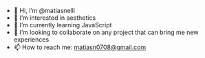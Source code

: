 - 👋 Hi, I’m @matiasnelli
- 👀 I’m interested in aesthetics
- 🌱 I’m currently learning JavaScript
- 💞️ I’m looking to collaborate on any project that can bring me new experiences
- 📫 How to reach me: matiasn0708@gmail.com

<!---
matiasnelli/matiasnelli is a ✨ special ✨ repository because its `README.md` (this file) appears on your GitHub profile.
You can click the Preview link to take a look at your changes.
--->
